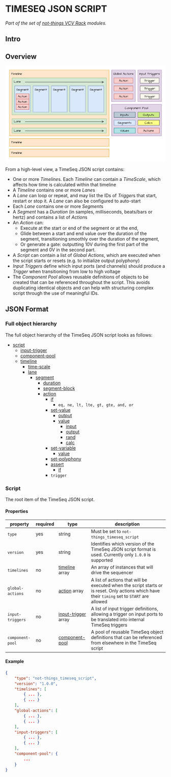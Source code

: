 # TIMESEQ JSON SCRIPT
*Part of the set of [not-things VCV Rack](../README.md) modules.*

## Intro

## Overview
![TimeSeq JSON Script high level view](./timeseq-json-high-level.png)

From a high-level view, a TimeSeq JSON script contains:
* One or more *Timeline*s. Each *Timeline* can contain a *TimeScale*, which affects how time is calculated within that timeline
* A *Timeline* contains one or more *Lane*s
* A *Lane* can loop or repeat, and may list the IDs of *Trigger*s that start, restart or stop it. A *Lane* can also be configured to auto-start
* Each *Lane* contains one or more *Segment*s
* A *Segment* has a *Duration* (in samples, milliseconds, beats/bars or hertz) and contains a list of *Action*s
* An *Action* can: 
    * Execute at the start or end of the segment or at the end,
    * Glide between a start and end value over the duration of the segment, transitioning smoothly over the duration of the segment,
    * Or generate a gate: outputting 10V during the first part of the segment and 0V in the second part.
* A *Script* can contain a list of *Global Actions*, which are executed when the script starts or resets (e.g. to initialize output polyphony)
* *Input Triggers* define which input ports (and channels) should produce a *Trigger* when transitioning from low to high voltage
* The *Component Pool* allows reusable definitions of objects to be created that can be referenced throughout the script. This avoids duplicating identical objects and can help with structuring complex script through the use of meaningful IDs.

## JSON Format
### Full object hierarchy
The full object hierarchy of the TimeSeq JSON script looks as follows:
* [script](#script)
    * [input-trigger](#input-trigger)
	* [component-pool](#component-pool)
    * [timeline](#timeline)
        * [time-scale](#time-scale)
        * [lane](#lane)
            * [segment](#segment)
                * [duration](#duration)
                * [segment-block](#segment-block)
                * [action](#action)
                    * [if](#if)
                        * `eq, ne, lt, lte, gt, gte, and, or`
                    * [set-value](#set-value)
                        * [output](#output)
                        * [value](#value)
                            * [input](#input)
                            * [output](#output)
                            * [rand](#rand)
                            * [calc](#calc)
                    * [set-variable](#set-variable)
                        * [value](#value)
                    * [set-polyphony](#set-polyphony)
                    * [assert](#assert)
                        * [if](#if)
                    * `trigger`


### Script
The root item of the TimeSeq JSON script.
#### Properties
| property | required | type | description |
| --- | --- | --- | --- |
| `type` | yes | string | Must be set to `not-things_timeseq_script` |
| `version`| yes | string | Identifies which version of the TimeSeq JSON script format is used. Currently only `1.0.0` is supported |
| `timelines` | no | [timeline](#timeline) array | An array of instances that will drive the sequencer |
| `global-actions` | no | [action](#action) array | A list of actions that will be executed when the script starts or is reset. Only actions which have their `timing` set to `START` are allowed |
| `input-triggers` | no | [input-trigger](#input-trigger) array | A list of input trigger definitions, allowing a trigger on input ports to be translated into internal TimeSeq triggers |
| `component-pool` | no | [component-pool](#component-pool) | A pool of reusable TimeSeq object definitions that can be referenced from elsewhere in the TimeSeq script |

#### Example
```json
{
	"type": "not-things_timeseq_script",
	"version": "1.0.0",
	"timelines": [
		{ ... },
		{ ... }
	],
	"global-actions": [
		{ ... },
		{ ... }
	],
	"input-triggers": [
		{ ... },
		{ ... }
	],
	"component-pool": {
		...
	}
}
```